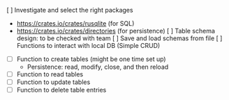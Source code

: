 [ ] Investigate and select the right packages
- https://crates.io/crates/rusqlite (for SQL)
- https://crates.io/crates/directories (for persistence)
[ ] Table schema design: to be checked with team
[ ] Save and load schemas from file
[ ] Functions to interact with local DB (Simple CRUD)
- [ ] Function to create tables (might be one time set up)
    - Persistence: read, modify, close, and then reload
- [ ] Function to read tables
- [ ] Function to update tables
- [ ] Function to delete table entries
